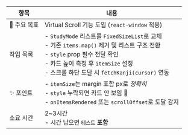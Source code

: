 | 항목       | 내용                                                                                                                                                                            |
| -------- | ----------------------------------------------------------------------------------------------------------------------------------------------------------------------------- |
| 🎯 주요 목표 | Virtual Scroll 기능 도입 (`react-window` 적용)                                                                                                                                      |
| 작업 목록    | - `StudyMode` 리스트를 `FixedSizeList`로 교체<br>- 기존 `items.map()` 제거 및 리스트 구조 전환<br>- `style` prop 필수 전달 확인<br>- 카드 높이 측정 후 `itemSize` 설정<br>- 스크롤 하단 도달 시 `fetchKanji(cursor)` 연동 |
| ✨ 포인트    | - `itemSize`는 margin 포함 px로 *정확히*<br>- `style` 누락되면 카드 안 보임 🚨<br>- `onItemsRendered` 또는 `scrollOffset`로 도달 감지                                                                |
| 소요 시간    | 2~3시간 <br> - 시간 남으면 `테스트` **포함**                                                                                                                                              |

